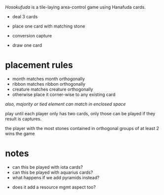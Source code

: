 *Hosokufuda* is a tile-laying area-control game using Hanafuda cards.

* deal 3 cards

* place one card with matching stone
* conversion capture
* draw one card

# placement rules

* month matches month orthogonally
* ribbon matches ribbon orthogonally
* creature matches creature orthogonally
* otherwise place it corner-wise to any existing card

*also, majority or tied element can match in enclosed space*

play until each player only has two cards, only those can be played if they result is captures.

the player with the most stones contained in orthogonal groups of at least 2 wins the game

# notes

* can this be played with iota cards?
* can this be played with aquarius cards?
* what happens if we add pyramids instead?
 - does it add a resource mgmt aspect too?
 
 
